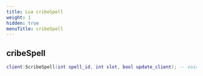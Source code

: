 ```yaml
---
title: Lua cribeSpell
weight: 1
hidden: true
menuTitle: cribeSpell
---
```

## cribeSpell
```lua
client:ScribeSpell(int spell_id, int slot, bool update_client); -- void
```